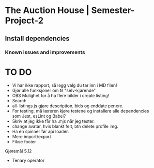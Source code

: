 # The Auction House | Semester-Project-2

## Install dependencies





### Known issues and improvements 



# TO DO

- Vi har ikke rapport, så legg valg du tar inn i MD filen!
- Gjør alle funksjoner om til "selv-kjørende"
- OBS Mulighet for å ha flere bilder i create listing!
- Search
- all-listings.js gjøre description, bids og enddate penere.
- For testing, må læreren kjøre testene og installere alle dependencies som Jest, esLint og Babel?
- Skriv at jeg ikke får ha .mjs når jeg tester.
- change avatar, hvis blankt felt, btn delete profile img.
- Ha en spinner før api loader.
- Mere import/export
- Fikse footer

Gjøremål 5.12

- Tenary operator
